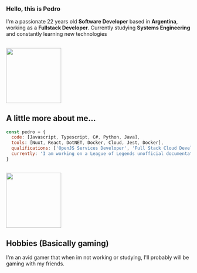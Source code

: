 ### Hello, this is **Pedro**

I'm a passionate 22 years old **Software Developer** based in **Argentina**, working as a **Fullstack Developer**.
Currently studying **Systems Engineering** and constantly learning new technologies

## <img src="https://media.giphy.com/media/kwEmwFUWO5Ety/giphy.gif" width="150">
## A little more about me...  

```javascript
const pedro = {
  code: [Javascript, Typescript, C#, Python, Java],
  tools: [Nuxt, React, DotNET, Docker, Cloud, Jest, Docker],
  qualifications: ['OpenJS Services Developer', 'Full Stack Cloud Developer'],
  currently: 'I am working on a League of Legends unofficial documentation project.'
}
```

## <img src="https://media.giphy.com/media/ckTRTDXhDF652ltrK9/giphy.gif" width="150">
## Hobbies (Basically gaming)

I'm an avid gamer that when im not working or studying, I'll probably will be gaming with my friends.  
